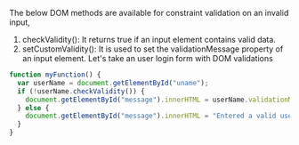 
  The below DOM methods are available for constraint validation on an invalid input,
  1. checkValidity(): It returns true if an input element contains valid data.
  2. setCustomValidity(): It is used to set the validationMessage property of an input element.
  Let's take an user login form with DOM validations

  ```javascript
  function myFunction() {
    var userName = document.getElementById("uname");
    if (!userName.checkValidity()) {
      document.getElementById("message").innerHTML = userName.validationMessage;
    } else {
      document.getElementById("message").innerHTML = "Entered a valid username";
    }
  }
  ```
